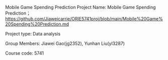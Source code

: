 Mobile Game Spending Prediction Project Name: Mobile Game Spending Prediction； https://github.com/Jiaweicarrie/ORIE5741proj/blob/main/Mobile%20Game%20Spending%20Prediction.md

Project type: Data analysis

Group Members: Jiawei Gao(jg2352), Yunhan Liu(yl3287)

Course code: 5741
